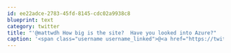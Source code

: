 ```yaml
---
id: ee22adce-2783-45fd-8145-cdc02a9938c8
blueprint: text
category: twitter
title: "'@mattwdh How big is the site?  Have you looked into Azure?"
caption: '<span class="username username_linked">@<a href="https://twitter.com/mattwdh" title="Matt Helm">mattwdh</a></span> How big is the site?  Have you looked into Azure?'
---
```

